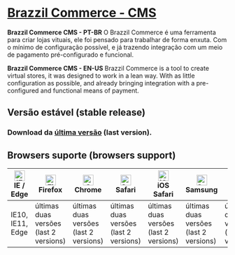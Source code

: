 # [Brazzil Commerce - CMS](https://brazzilcommerce.com/)

**Brazzil Commerce CMS - PT-BR** O Brazzil Commerce é uma ferramenta para criar lojas vituais, ele foi pensado para trabalhar de forma enxuta.
Com o mínimo de configuração possível, e já trazendo integração com um meio de pagamento pré-configurado e funcional.

**Brazzil Commerce CMS - EN-US** Brazzil Commerce is a tool to create virtual stores, it was designed to work in a lean way.
With as little configuration as possible, and already bringing integration with a pre-configured and functional means of payment.

## Versão estável (stable release)
### Download da [última versão](https://brazzilcommerce.com/downloads/brazzil_commerce.zip) (last version).

## Browsers suporte (browsers support)

| [<img src="https://raw.githubusercontent.com/alrra/browser-logos/master/src/edge/edge_48x48.png" alt="IE / Edge" width="24px" height="24px" />](http://godban.github.io/browsers-support-badges/)<br/>IE / Edge | [<img src="https://raw.githubusercontent.com/alrra/browser-logos/master/src/firefox/firefox_48x48.png" alt="Firefox" width="24px" height="24px" />](http://godban.github.io/browsers-support-badges/)<br/>Firefox | [<img src="https://raw.githubusercontent.com/alrra/browser-logos/master/src/chrome/chrome_48x48.png" alt="Chrome" width="24px" height="24px" />](http://godban.github.io/browsers-support-badges/)<br/>Chrome | [<img src="https://raw.githubusercontent.com/alrra/browser-logos/master/src/safari/safari_48x48.png" alt="Safari" width="24px" height="24px" />](http://godban.github.io/browsers-support-badges/)<br/>Safari | [<img src="https://raw.githubusercontent.com/alrra/browser-logos/master/src/safari-ios/safari-ios_48x48.png" alt="iOS Safari" width="24px" height="24px" />](http://godban.github.io/browsers-support-badges/)<br/>iOS Safari | [<img src="https://raw.githubusercontent.com/alrra/browser-logos/master/src/samsung-internet/samsung-internet_48x48.png" alt="Samsung" width="24px" height="24px" />](http://godban.github.io/browsers-support-badges/)<br/>Samsung | [<img src="https://raw.githubusercontent.com/alrra/browser-logos/master/src/opera/opera_48x48.png" alt="Opera" width="24px" height="24px" />](http://godban.github.io/browsers-support-badges/)<br/>Opera | [<img src="https://raw.githubusercontent.com/alrra/browser-logos/master/src/vivaldi/vivaldi_48x48.png" alt="Vivaldi" width="24px" height="24px" />](http://godban.github.io/browsers-support-badges/)<br/>Vivaldi |
| --------- | --------- | --------- | --------- | --------- | --------- | --------- | --------- |
| IE10, IE11, Edge| últimas duas versões (last 2 versions)| últimas duas versões (last 2 versions)| últimas duas versões (last 2 versions)| últimas duas versões (last 2 versions)| últimas duas versões (last 2 versions)| últimas duas versões (last 2 versions)| últimas duas versões (last 2 versions)
